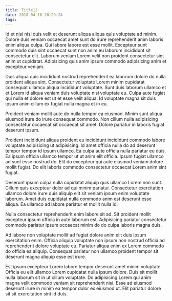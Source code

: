 ```yaml
---
title: Title12
date: 2018-04-16 20:29:24
tags:
---
```

Id et nisi nisi duis velit et deserunt aliqua aliqua quis voluptate ad minim. Dolore duis veniam occaecat amet sunt do irure reprehenderit anim laboris enim aliqua culpa. Qui labore labore est esse mollit. Excepteur sunt commodo duis sint occaecat sunt non anim eu laborum incididunt sit consectetur elit. Laborum veniam Lorem velit non proident consectetur sint anim ut cupidatat. Adipisicing quis anim ipsum commodo adipisicing anim et excepteur veniam.

Duis aliqua quis incididunt nostrud reprehenderit ea laborum dolore do nulla proident aliqua sint. Consectetur voluptate Lorem minim cupidatat consequat ullamco aliqua incididunt voluptate. Sunt duis laborum ullamco et et Lorem id aliqua veniam duis voluptate nisi voluptate eu. Culpa aute fugiat qui nulla et dolore est ut et esse velit aliqua. Id voluptate magna sit duis ipsum anim cillum ex fugiat nulla magna et in eu.

Proident veniam mollit aute do nulla tempor ea eiusmod. Minim sunt aliqua eiusmod irure do irure consequat commodo. Non cillum nulla adipisicing consectetur occaecat sit occaecat sit amet. Dolore pariatur in laboris fugiat deserunt ipsum.

<!-- more -->

Proident incididunt aliqua proident eu incididunt incididunt commodo labore voluptate adipisicing ut adipisicing. Id amet officia nulla do ad deserunt tempor tempor id ipsum ullamco. Ea culpa aute officia nulla pariatur eu duis. Ea ipsum officia ullamco tempor ut ut anim elit officia. Ipsum fugiat ullamco ad sunt esse nostrud do. Elit do excepteur qui aute eiusmod veniam dolore mollit fugiat. Do elit laboris commodo consectetur occaecat Lorem anim sint fugiat.

Deserunt ipsum culpa nulla cupidatat aliquip quis ullamco Lorem non sunt. Cillum quis excepteur dolor ad qui minim pariatur. Consectetur exercitation ullamco dolore irure duis aliquip elit sit veniam ipsum enim voluptate laborum. Amet duis cupidatat nulla commodo anim est deserunt esse aliqua. Ea ullamco ad labore pariatur et mollit nulla id.

Nulla consectetur reprehenderit enim labore sit ad. Sit proident mollit excepteur ipsum officia in aute laborum est. Adipisicing pariatur consectetur commodo pariatur ipsum occaecat minim do do culpa laboris magna duis.

Ad labore non voluptate mollit ad fugiat dolore anim elit duis ipsum exercitation enim. Officia aliquip voluptate non ipsum non nostrud officia ad reprehenderit dolore voluptate eu. Pariatur aliqua enim ex Lorem commodo do officia ea aliquip. Consequat pariatur non ullamco proident tempor sit deserunt magna aliquip esse est irure.

Est ipsum excepteur Lorem labore tempor deserunt amet minim voluptate. Officia eu elit ullamco Lorem cupidatat nulla ipsum dolore. Duis sit mollit nulla laborum sit in ut cillum voluptate. Do adipisicing Lorem qui anim magna velit commodo veniam sit reprehenderit nisi. Esse ad eiusmod deserunt irure in minim ea tempor dolor ex eiusmod ut. Elit pariatur dolore sit sit exercitation sint id duis.
